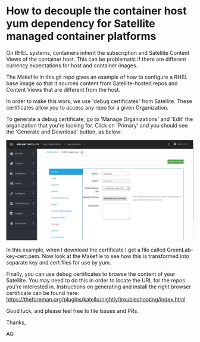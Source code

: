 How to decouple the container host yum dependency for Satellite managed container platforms
========================================================================

On RHEL systems, containers inherit the subscription and Satellite
Content Views of the container host.  This can be problematic if there
are different currency expectations for host and container images.

The Makefile in this git repo gives an example of how to configure a
RHEL base image so that it sources content from Satellite-hosted repos and Content
Views that are different from the host.

In order to make this work, we use 'debug certificates' from Satellite.  These
certificates allow you to access any repo for a given Organization.

To generate a debug certificate, go to 'Manage Organizations' and
'Edit' the organization that you're looking for.   Click on 'Primary'
and you should see the 'Generate and Download' button, as below:

![Satellite Screenshot](https://raw.githubusercontent.com/atgreen/howto-change-container-yum-source/master/images/sat.png)

In this example, when I download the certificate I get a file called
GreenLab-key-cert.pem.  Now look at the Makefile to see how this is
transformed into separate key and cert files for use by yum.

Finally, you can use debug certificates to browse the content of your
Satellite.  You may need to do this in order to locate the URL for the
repos you're interested in.  Instructions on generating and install
the right browser certificate can be found here:  https://theforeman.org/plugins/katello/nightly/troubleshooting/index.html

Good luck, and please feel free to file Issues and PRs.

Thanks,

AG


